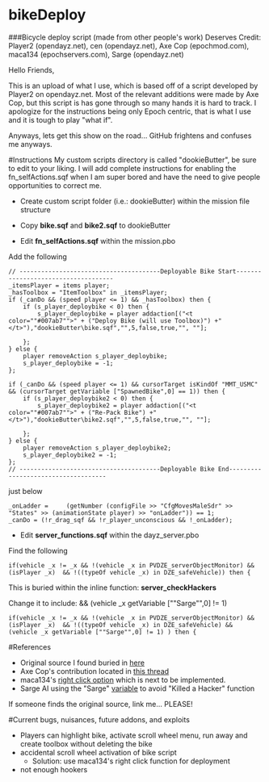 bikeDeploy
==========
###Bicycle deploy script (made from other people's work)
Deserves Credit: Player2 (opendayz.net), cen (opendayz.net), Axe Cop (epochmod.com), maca134 (epochservers.com), Sarge (opendayz.net)

Hello Friends,

This is an upload of what I use, which is based off of a script developed by Player2 on opendayz.net. Most of the relevant additions were made by Axe Cop, but this script is has gone through so many hands it is hard to track. I apologize for the instructions being only Epoch centric, that is what I use and it is tough to play "what if".

Anyways, lets get this show on the road... GitHub frightens and confuses me anyways.

#Instructions
My custom scripts directory is called "dookieButter", be sure to edit to your liking. I will add complete instructions for enabling the fn_selfActions.sqf when I am super bored and have the need to give people opportunities to correct me.

* Create custom script folder (i.e.: dookieButter) within the mission file structure

* Copy **bike.sqf** and **bike2.sqf** to dookieButter

* Edit **fn_selfActions.sqf** within the mission.pbo
 
Add the following
```
// ---------------------------------------Deployable Bike Start------------------------------------
_itemsPlayer = items player;
_hasToolbox = "ItemToolbox" in _itemsPlayer;
if (_canDo && (speed player <= 1) && _hasToolbox) then {
    if (s_player_deploybike < 0) then {
        s_player_deploybike = player addaction[("<t color=""#007ab7"">" + ("Deploy Bike (will use Toolbox)") +"</t>"),"dookieButter\bike.sqf","",5,false,true,"", ""];

    };
} else {
    player removeAction s_player_deploybike;
    s_player_deploybike = -1;
};

if (_canDo && (speed player <= 1) && cursorTarget isKindOf "MMT_USMC" && (cursorTarget getVariable ["SpawnedBike",0] == 1)) then {
    if (s_player_deploybike2 < 0) then {
        s_player_deploybike2 = player addaction[("<t color=""#007ab7"">" + ("Re-Pack Bike") +"</t>"),"dookieButter\bike2.sqf","",5,false,true,"", ""];

    };
} else {
    player removeAction s_player_deploybike2;
    s_player_deploybike2 = -1;
};
// ---------------------------------------Deployable Bike End------------------------------------

```
just below
```
_onLadder =		(getNumber (configFile >> "CfgMovesMaleSdr" >> "States" >> (animationState player) >> "onLadder")) == 1;
_canDo = (!r_drag_sqf && !r_player_unconscious && !_onLadder);
```
*  Edit **server_functions.sqf** within the dayz_server.pbo

Find the following
```
if(vehicle _x != _x && !(vehicle _x in PVDZE_serverObjectMonitor) && (isPlayer _x)  && !((typeOf vehicle _x) in DZE_safeVehicle)) then {
```
This is buried within the inline function: **server_checkHackers**

Change it to include: && (vehicle _x getVariable [""Sarge"",0] != 1)
```
if(vehicle _x != _x && !(vehicle _x in PVDZE_serverObjectMonitor) && (isPlayer _x)  && !((typeOf vehicle _x) in DZE_safeVehicle) && (vehicle _x getVariable [""Sarge"",0] != 1) ) then {
```

#References

- Original source I found buried in <a href="http://opendayz.net/threads/auto-refuel-deploy-able-bikes.13707/">here</a>
- Axe Cop's contribution located in <a href="http://epochmod.com/forum/index.php?/topic/3339-deployable-bike-scrollwheel-issue/">this thread</a> 
- maca134's <a href="http://epochservers.com/viewtopic.php?f=14&t=13">right click option</a> which is next to be implemented. 
- Sarge AI using the "Sarge" <a href="https://github.com/Swiss-Sarge/SAR_AI">variable</a> to avoid "Killed a Hacker" function

If someone finds the original source, link me... PLEASE!


#Current bugs, nuisances, future addons, and exploits
* Players can highlight bike, activate scroll wheel menu, run away and create toolbox without deleting the bike
* accidental scroll wheel activation of bike script
  * Solution: use maca134's right click function for deployment
* not enough hookers
